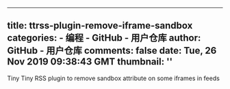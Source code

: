 
---
title: ttrss-plugin-remove-iframe-sandbox
categories: 
    - 编程
    - GitHub - 用户仓库
author: GitHub - 用户仓库
comments: false
date: Tue, 26 Nov 2019 09:38:43 GMT
thumbnail: ''
---

<div>   
Tiny Tiny RSS plugin to remove sandbox attribute on some iframes in feeds  
</div>
            